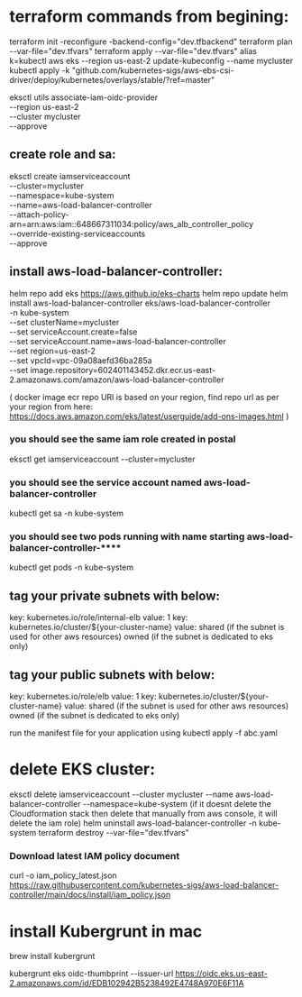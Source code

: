 # terraform commands from begining: 

terraform init -reconfigure -backend-config="dev.tfbackend"
terraform plan --var-file="dev.tfvars"
terraform apply --var-file="dev.tfvars"
alias k=kubectl
aws eks --region us-east-2 update-kubeconfig --name mycluster
kubectl apply -k "github.com/kubernetes-sigs/aws-ebs-csi-driver/deploy/kubernetes/overlays/stable/?ref=master"

eksctl utils associate-iam-oidc-provider \
    --region us-east-2 \
    --cluster mycluster \
    --approve

## create role and sa:
eksctl create iamserviceaccount \
  --cluster=mycluster \
  --namespace=kube-system \
  --name=aws-load-balancer-controller \
  --attach-policy-arn=arn:aws:iam::648667311034:policy/aws_alb_controller_policy \
  --override-existing-serviceaccounts \
  --approve

## install aws-load-balancer-controller:
helm repo add eks https://aws.github.io/eks-charts
helm repo update
helm install aws-load-balancer-controller eks/aws-load-balancer-controller \
  -n kube-system \
  --set clusterName=mycluster \
  --set serviceAccount.create=false \
  --set serviceAccount.name=aws-load-balancer-controller \
  --set region=us-east-2 \
  --set vpcId=vpc-09a08aefd36ba285a \
  --set image.repository=602401143452.dkr.ecr.us-east-2.amazonaws.com/amazon/aws-load-balancer-controller

( docker image ecr repo URl is based on your region, find repo url as per your region from here:
https://docs.aws.amazon.com/eks/latest/userguide/add-ons-images.html )

### you should see the same iam role created in postal
eksctl get iamserviceaccount --cluster=mycluster
### you should see the service account named aws-load-balancer-controller
kubectl get sa -n kube-system
### you should see two pods running with name starting aws-load-balancer-controller-****
kubectl get pods -n kube-system

## tag your private subnets with below:
key: kubernetes.io/role/internal-elb value: 1
key: kubernetes.io/cluster/${your-cluster-name} value:  shared (if the subnet is used for other aws resources) owned (if the subnet is dedicated to eks only)
## tag your public subnets with below:
key: kubernetes.io/role/elb value: 1
key: kubernetes.io/cluster/${your-cluster-name} value:  shared (if the subnet is used for other aws resources) owned (if the subnet is dedicated to eks only)

run the manifest file for your application using kubectl apply -f abc.yaml


# delete EKS cluster:

eksctl delete iamserviceaccount --cluster mycluster --name aws-load-balancer-controller --namespace=kube-system
(if it doesnt delete the Cloudformation stack then delete that manually from aws console, it will delete the iam role)
helm uninstall aws-load-balancer-controller -n kube-system
terraform destroy --var-file="dev.tfvars"


### Download latest IAM policy document
curl -o iam_policy_latest.json https://raw.githubusercontent.com/kubernetes-sigs/aws-load-balancer-controller/main/docs/install/iam_policy.json


# install Kubergrunt in mac
brew install kubergrunt

kubergrunt eks oidc-thumbprint --issuer-url https://oidc.eks.us-east-2.amazonaws.com/id/EDB102942B5238492E4748A970E6F11A
